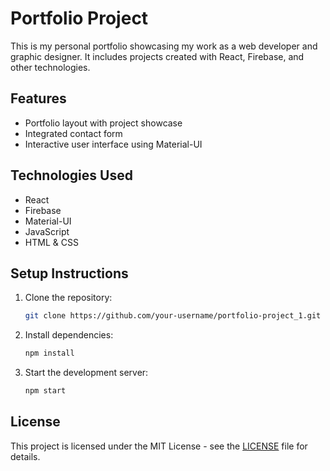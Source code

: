 # Portfolio Project

This is my personal portfolio showcasing my work as a web developer and graphic designer. It includes projects created with React, Firebase, and other technologies.

## Features
- Portfolio layout with project showcase
- Integrated contact form
- Interactive user interface using Material-UI

## Technologies Used
- React
- Firebase
- Material-UI
- JavaScript
- HTML & CSS

## Setup Instructions
1. Clone the repository:
    ```bash
    git clone https://github.com/your-username/portfolio-project_1.git
    ```
2. Install dependencies:
    ```bash
    npm install
    ```
3. Start the development server:
    ```bash
    npm start
    ```

## License
This project is licensed under the MIT License - see the [LICENSE](LICENSE) file for details.
